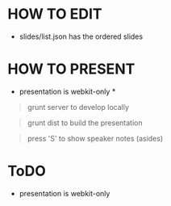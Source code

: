HOW TO EDIT
===========

* slides/list.json has the ordered slides


HOW TO PRESENT
==============

* presentation is webkit-only *

> grunt server
to develop locally

> grunt dist
to build the presentation

> press 'S'
to show speaker notes (asides)


ToDO
====
* presentation is webkit-only
